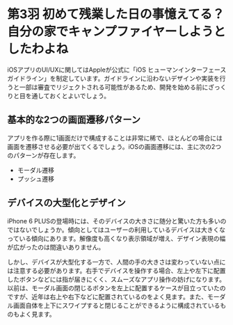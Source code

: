 # 第3羽 初めて残業した日の事憶えてる？自分の家でキャンプファイヤーしようとしたわよね

iOSアプリのUI/UXに関してはAppleが公式に「iOS ヒューマンインターフェースガイドライン」を制定しています。ガイドラインに沿わないデザインや実装を行うと一部は審査でリジェクトされる可能性があるため、開発を始める前にざっくりと目を通しておくとよいでしょう。

## 基本的な2つの画面遷移パターン

アプリを作る際に1画面だけで構成することは非常に稀で、ほとんどの場合には画面を遷移させる必要が出てくるでしょう。iOSの画面遷移には、主に次の2つのパターンが存在します。

* モーダル遷移
* プッシュ遷移

## デバイスの大型化とデザイン

iPhone 6 PLUSの登場時には、そのデバイスの大きさに随分と驚いた方も多いのではないでしょうか。傾向としてはユーザーの利用しているデバイスは大きくなっている傾向にあります。解像度も高くなり表示領域が増え、デザイン表現の幅が広がったのは間違いありません。

しかし、デバイスが大型化する一方で、人間の手の大きさは変わっていない点には注意する必要があります。右手でデバイスを操作する場合、左上や左下に配置したボタンなどには指が届きにくく、スムーズなアプリ操作の妨げになります。以前は、モーダル画面の閉じるボタンを左上に配置するケースが目立っていたのですが、近年は右上や右下などに配置されているのをよく見ます。また、モーダル画面自体を上下にスワイプすると閉じることができるように構成されているものもよく見ます。
